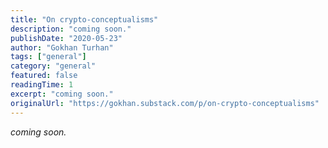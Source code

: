 ```yaml
---
title: "On crypto-conceptualisms"
description: "coming soon."
publishDate: "2020-05-23"
author: "Gokhan Turhan"
tags: ["general"]
category: "general"
featured: false
readingTime: 1
excerpt: "coming soon."
originalUrl: "https://gokhan.substack.com/p/on-crypto-conceptualisms"
---
```


*coming soon.*